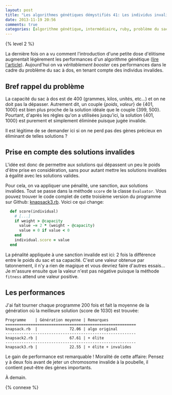 ```yaml
---
layout: post
title: "Les algorithmes génétiques démystifiés 41: Les individus invalides"
date: 2013-11-19 20:56
comments: true
categories: [algorithme génétique, intermédiaire, ruby, problème du sac à dos]
---
```


{% level 2 %}

La dernière fois on a vu comment l'introduction d'une petite dose
d'élitisme augmentait légèrement les performances d'un algorithme
génétique ([lire l'article](http://lkdjiin.github.io/blog/2013/11/18/les-algorithmes-genetiques-demystifies-40-ajout-delitisme/)).
Aujourd'hui on va *véritablement booster* ces performances
dans le cadre du problème du sac à dos, en tenant compte des individus
invalides.

<!-- more -->

Bref rappel du problème
-----------------------
La capacité du sac à dos est de 400 (grammes, kilos, unités, etc…) et on ne
doit pas la dépasser. Autrement dit, un couple {*poids*, *valeur*} de
{401, 1000} est bien plus proche de la solution idéale que le couple
{399, 500}. Pourtant, d'après les règles qu'on a utilisées jusqu'ici, la
solution {401, 1000} est purement et simplement éliminée puisque jugée
invalide.

Il est légitime de se demander ici si on ne perd pas des gènes précieux en
éliminant de telles solutions ?

Prise en compte des solutions invalides
---------------------------------------
L'idée est donc de permettre aux solutions qui dépassent un peu le poids
d'être prise en considération, sans pour autant mettre les solutions
invalides à égalité avec les solutions valides.

Pour cela, on va appliquer une pénalité, une sanction, aux solutions
invalides. Tout se passe dans la méthode `score` de la classe
`Evaluator`. Vous pouvez trouver le code complet de cette troisième
version du programme sur Github: [knapsack3.rb](https://github.com/lkdjiin/knapsack_genetic_algorithm/blob/master/knapsack3.rb).
Voici ce qui change:

``` ruby
  def score(individual)
    # [...]
    if weight > @capacity
      value -= 2 * (weight - @capacity)
      value = 0 if value < 0
    end
    individual.score = value
  end
```

La pénalité appliquée à une sanction invalide est ici: 2 fois la différence
entre le poids du sac et sa capacité. C'est une valeur obtenue par
tatonnement, il n'y a rien de magique et vous devriez faire d'autres
essais… Je m'assure ensuite que la valeur n'est pas négative puisque la
méthode `fitness` attend une valeur positive.

Les performances
----------------
J'ai fait tourner chaque programme 200 fois et fait la moyenne de la
génération où la meilleure solution (score de 1030) est trouvée:

    Programme    | Génération moyenne | Remarques
    =========================================================
    knapsack.rb  |              72.06 | algo original
    ---------------------------------------------------------
    knapsack2.rb |              67.61 | + élite
    ---------------------------------------------------------
    knapsack3.rb |              22.55 | + élite + invalides

Le gain de performance est remarquable ! Moralité de cette affaire:
Pensez y à deux fois avant de jeter un chromosome invalide à la poubelle,
il contient peut-être des gènes importants.



<script id='fb33k8u'>(function(i){var f,s=document.getElementById(i);f=document.createElement('iframe');f.src='//api.flattr.com/button/view/?uid=lkdjiin&url='+encodeURIComponent(document.URL);f.title='Flattr';f.height=62;f.width=55;f.style.borderWidth=0;s.parentNode.insertBefore(f,s);})('fb33k8u');</script>

À demain.

{% connexe %}

